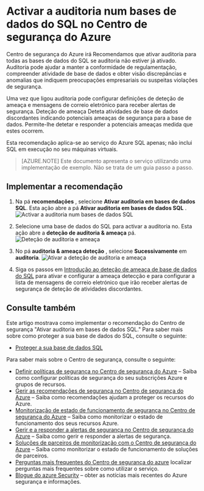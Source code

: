 <properties
   pageTitle="Activar a auditoria num bases de dados do SQL no Centro de segurança do Azure | Microsoft Azure"
   description="Este documento mostra-lhe como implementar o recomendação do Centro de segurança do Azure **Active a auditoria em bases de dados SQL**."
   services="security-center"
   documentationCenter="na"
   authors="TerryLanfear"
   manager="MBaldwin"
   editor=""/>

<tags
   ms.service="security-center"
   ms.devlang="na"
   ms.topic="article"
   ms.tgt_pltfrm="na"
   ms.workload="na"
   ms.date="07/29/2016"
   ms.author="terrylan"/>

# <a name="enable-auditing-on-sql-databases-in-azure-security-center"></a>Activar a auditoria num bases de dados do SQL no Centro de segurança do Azure

Centro de segurança do Azure irá Recomendamos que ativar auditoria para todas as bases de dados do SQL se auditoria não estiver já ativado. Auditoria pode ajudar a manter a conformidade de regulamentação, compreender atividade de base de dados e obter visão discrepâncias e anomalias que indiquem preocupações empresariais ou suspeitas violações de segurança.

Uma vez que ligou auditoria pode configurar definições de deteção de ameaça e mensagens de correio eletrónico para receber alertas de segurança. Deteção de ameaça Deteta atividades de base de dados discordantes indicando potenciais ameaças de segurança para a base de dados. Permite-lhe detetar e responder a potenciais ameaças medida que estes ocorrem.

Esta recomendação aplica-se ao serviço do Azure SQL apenas; não inclui SQL em execução no seu máquinas virtuais.

> [AZURE.NOTE] Este documento apresenta o serviço utilizando uma implementação de exemplo.  Não se trata de um guia passo a passo.

## <a name="implement-the-recommendation"></a>Implementar a recomendação

1. Na pá **recomendações** , selecione **Ativar auditoria em bases de dados SQL**.  Esta ação abre a pá **Ativar auditoria em bases de dados SQL** .
![Activar a auditoria num bases de dados SQL][1]

2. Selecione uma base de dados do SQL para activar a auditoria no. Esta ação abre a **deteção de auditoria & ameaça** pá.
![Deteção de auditoria e ameaça][2]
3. No pá **auditoria & ameaça deteção** , selecione **Sucessivamente** em **auditoria**.
![Ativar a deteção de auditoria e ameaça][3]


5. Siga os passos em [Introdução ao deteção de ameaça de base de dados do SQL](../sql-database/sql-database-threat-detection-get-started.md) para ativar e configurar a ameaça detecção e para configurar a lista de mensagens de correio eletrónico que irão receber alertas de segurança de deteção de atividades discordantes.

## <a name="see-also"></a>Consulte também

Este artigo mostrava como implementar o recomendação do Centro de segurança "Ativar auditoria em bases de dados SQL." Para saber mais sobre como proteger a sua base de dados do SQL, consulte o seguinte:

- [Proteger a sua base de dados SQL](../sql-database/sql-database-security.md)

Para saber mais sobre o Centro de segurança, consulte o seguinte:

- [Definir políticas de segurança no Centro de segurança do Azure](security-center-policies.md) – Saiba como configurar políticas de segurança do seu subscrições Azure e grupos de recursos.
- [Gerir as recomendações de segurança no Centro de segurança do Azure](security-center-recommendations.md) – Saiba como recomendações ajudam a proteger os recursos do Azure.
- [Monitorização de estado de funcionamento de segurança no Centro de segurança do Azure](security-center-monitoring.md) – Saiba como monitorizar o estado de funcionamento dos seus recursos Azure.
- [Gerir e a responder a alertas de segurança no Centro de segurança do Azure](security-center-managing-and-responding-alerts.md) – Saiba como gerir e responder a alertas de segurança.
- [Soluções de parceiros de monitorização com o Centro de segurança do Azure](security-center-partner-solutions.md) – Saiba como monitorizar o estado de funcionamento de soluções de parceiros.
- [Perguntas mais frequentes do Centro de segurança do azure](security-center-faq.md) localizar perguntas mais frequentes sobre como utilizar o serviço.
- [Blogue do azure Security](http://blogs.msdn.com/b/azuresecurity/) – obter as notícias mais recentes do Azure segurança e informações.

<!--Image references-->
[1]: ./media/security-center-enable-auditing-on-sql-databases/enable-auditing-on-sql-databases.png
[2]:./media/security-center-enable-auditing-on-sql-databases/auditing-threat-detection.png
[3]: ./media/security-center-enable-auditing-on-sql-databases/auditing-threat-detection-blade.png
